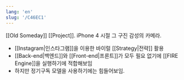 ```yaml
---
lang: 'en'
slug: '/C46EC1'
---
```


[[Old Someday]] [[Project]]. iPhone 4 시절 그 구진 감성의 카메라.

- [[Instagram|인스타그램]]을 이용한 바이럴 [[Strategy|전략]] 활용
- [[Back-end|백엔드]]와 [[Front-end|프론트]]가 모두 필요 없기에 [[FIRE Engine]]을 실행하기에 적합해보임
- 하지만 정기구독 모델을 사용하기에는 힘들어보임.
